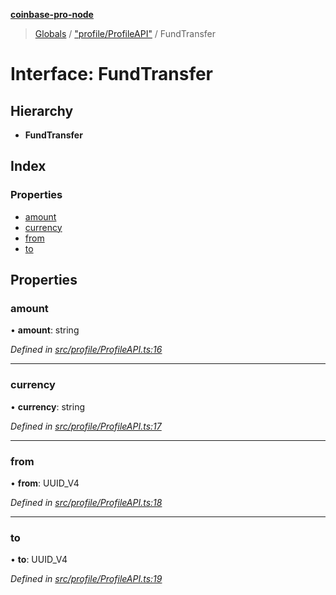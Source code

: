 **[coinbase-pro-node](../README.md)**

> [Globals](../globals.md) / ["profile/ProfileAPI"](../modules/_profile_profileapi_.md) / FundTransfer

# Interface: FundTransfer

## Hierarchy

- **FundTransfer**

## Index

### Properties

- [amount](_profile_profileapi_.fundtransfer.md#amount)
- [currency](_profile_profileapi_.fundtransfer.md#currency)
- [from](_profile_profileapi_.fundtransfer.md#from)
- [to](_profile_profileapi_.fundtransfer.md#to)

## Properties

### amount

• **amount**: string

_Defined in [src/profile/ProfileAPI.ts:16](https://github.com/bennyn/coinbase-pro-node/blob/26bf4d8/src/profile/ProfileAPI.ts#L16)_

---

### currency

• **currency**: string

_Defined in [src/profile/ProfileAPI.ts:17](https://github.com/bennyn/coinbase-pro-node/blob/26bf4d8/src/profile/ProfileAPI.ts#L17)_

---

### from

• **from**: UUID_V4

_Defined in [src/profile/ProfileAPI.ts:18](https://github.com/bennyn/coinbase-pro-node/blob/26bf4d8/src/profile/ProfileAPI.ts#L18)_

---

### to

• **to**: UUID_V4

_Defined in [src/profile/ProfileAPI.ts:19](https://github.com/bennyn/coinbase-pro-node/blob/26bf4d8/src/profile/ProfileAPI.ts#L19)_
